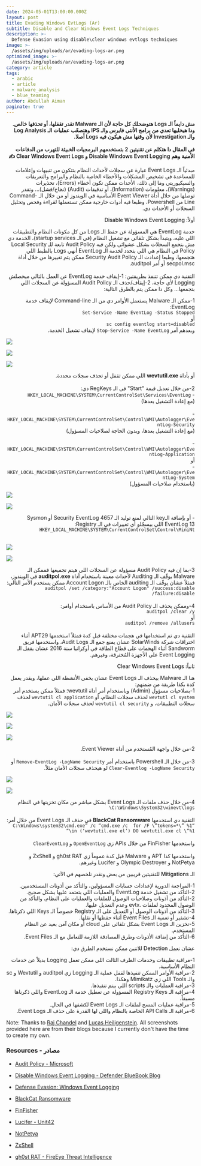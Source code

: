 ```yaml
---
date: 2024-05-01T13:00:00.000Z
layout: post
title: Evading Windows EvtLogs (Ar)
subtitle: Disable and Clear Windows Event Logs Techniques
description: >-
  Defense Evasion using disable\clear windows evtlogs techniques
image: >-
  /assets/img/uploads/ar/evading-logs-ar.png
optimized_image: >-
  /assets/img/uploads/ar/evading-logs-ar.png
category: article
tags:
  - arabic
  - article
  - malware_analysis
  - blue_teaming
author: Abdullah Aiman
paginate: true
---
```

<p dir="rtl" style="font-weight:600">
<span>
مش دايماً الـ Logs هتوضحلك كل حاجة لأن الـ Malware تقدر تقفلها، أو تحذفها خالص. ودا هيخليها تعدي من برامج الأنتي فايرس والـ IPS وهتصعّب عمليات الـ Log Analysis والـ Investigation لأن وقتها مش هيكون فيه Logs أصلا. <br> 
<br>في المقال دا هتكلم عن تقنيتين 2 بتستخدمهم البرمجيات الخبيثة للتهرب من الدفاعات الأمنية وهم Disable Windows Event Logging و Clear Windows Event Logs ✍️
</span>
</p>

<p dir="rtl">
<span>
مبدئياً الـ Event Logs عبارة عن سجلات لأحداث النظام بتتكون من تنبيهات وإعلامات للمساعدة في تشخيص المشكلات والأخطاء الخاصة بالنظام والبرامج والتعريفات والسيكيوريتي وما إلى ذلك، الأحداث ممكن تكون أخطاء (Errors)، تحذيرات (Warnings)، معلومات (Information)، أو تدقيقات (Audit) (نجاح/فشل)... وتقدر توصلها من خلال أداة Event Viewer الأساسية في الويندوز أو من خلال الـ Command-Line من Powershell، وطبعا فيه أدوات خارجية ممكن تستعملها لقراءة وفحص وتحليل السجلات أو الأحداث دي.
</span>
</p>

<p dir="rtl" style="font-weight:550">
<span>
أولاً: Disable Windows Event Logging
</span>
</p>

<p dir="rtl">
<span>
خدمة EventLog هي المسؤولة عن حفظ الـ Logs من كل مكونات النظام والتطبيقات اللي عليه، وبتبدأ بشكل تلقائي مع تشغيل النظام (في الـ startup services)، الخدمة دي مش بتجمع السجلات بشكل عشوائي ولكن فيه Audit Policy تابعة للـ Local Security Policy في النظام هي اللي بتحدد لخدمة الـ EventLog أنهي Logs بالظبط اللي هتجمعها، وطبعا إعدادت الـ Security Audit Policy ممكن يتم تغييرها من خلال أداة secpol.msc أو أمر auditpol.
<br><br>
التقنية دي ممكن تتنفذ بطريقتين: 1-إيقاف خدمة EventLog عن العمل بالتالي ميحصلش Logging لأي حاجة، 2-إيقاف/حذف الـ Audit Policy المسؤولة عن السجلات اللي بتجمعها... وكل دا ممكن يتم بالطرق التالية:
</span>
</p>

<p dir="rtl">
<span>
1-ممكن الـ Malware يستعمل الأوامر دي من الـ Command-line لإيقاف خدمة EventLog:<br>
<code>Set-Service -Name EventLog -Status Stopped</code>
<br>
أو
<br>
<code>sc config eventlog start=disabled</code>
<br>
وبعدهم أمر <code>Stop-Service -Name EventLog</code> لإيقاف تشغيل الخدمة.
</span>
</p>

![](/assets/img/uploads/evading-evtlogs/disable-svc1.png)

![](/assets/img/uploads/evading-evtlogs/disable-svc2.png)

![](/assets/img/uploads/evading-evtlogs/disable-svc3.png)

<p dir="rtl">
<span>
أو بأداة <b>wevtutil.exe</b> اللي ممكن تقفل أو تحذف سجلات محددة.<br>
<br>
2-من خلال تعديل قيمة "Start" في الـ RegKeys دي:<br>
- <code>HKEY_LOCAL_MACHINE\SYSTEM\CurrentControlSet\Services\EventLog</code>
<br>(مع إعادة التشغيل بعدها)<br>
<br>
- <code>HKEY_LOCAL_MACHINE\SYSTEM\CurrentControlSet\Control\WMI\Autologger\EventLog-Security</code>
<br>(مع إعادة التشغيل بعدها، وبدون الحاجة لصلاحيات المسؤول)<br>
<br>
- <code>HKEY_LOCAL_MACHINE\SYSTEM\CurrentControlSet\Control\WMI\Autologger\EventLog-Application</code>
<br>أو<br>
- <code>HKEY_LOCAL_MACHINE\SYSTEM\CurrentControlSet\Control\WMI\Autologger\EventLog-System</code>
<br>(باستخدام صلاحيات المسؤول)
</span>
</p>

![](/assets/img/uploads/evading-evtlogs/reg-devtlog1.png)

![](/assets/img/uploads/evading-evtlogs/reg-devtlog2.png)

<p dir="rtl">
<span>
- أو بإضافة الـkey التالي لمنع توليد الـ Security EventLog 4657 أو Sysmon EventLog 13 اللي بيسجّلو أي تغييرات في الـ Registry:<br>
<code>HKEY_LOCAL_MACHINE\SYSTEM\CurrentControlSet\Control\MiniNt</code><br><br>
</span>
</p>

  ![](/assets/img/uploads/evading-evtlogs/minint-code1.png)
  
  ![](/assets/img/uploads/evading-evtlogs/minint-code2.png)
  
<p dir="rtl">
<span>
3-بما إن فيه Audit Policy مسؤولة عن السجلات اللي هيتم تجميعها فممكن الـ Malware يوقّف الـ Auditing لأحداث معينة باستخدام أداة <b>auditpol.exe</b> في الويندوز، فمثلاً عشان يوقّف الـ auditing الخاص بالـ Account Logon ممكن يستخدم الأمر التالي:<br>
<code>auditpol /set /category:"Account Logon" /success:disable /failure:disable</code>
<br>
<br>
4-وممكن يحذف الـ Audit Policy من الأساس باستخدام أوامر:<br>
<code>auditpol /clear /y</code>
<br>أو<br>
<code>auditpol /remove /allusers</code>
<br>
<br>
التقنية دي تم استخدامها في هجمات مختلفة قبل كدة فمثلاً استخدمها APT29 أثناء اختراقات شركة SolarWinds عشان يمنع جمع الـ Audit Logs، واستخدمها فريق Sandworm أثناء الهجمات على قطاع الطاقة في أوكرانيا سنة 2016 عشان يقفل الـ Event Logging على الأجهزة المُخترقة، وغيرهم.
</span>
</p>

<p dir="rtl" style="font-weight:550">
<span>
ثانياً: Clear Windows Event Logs
</span>
</p>

<p dir="rtl">
<span>
هنا الـ Malware بيحذف الـ Event Logs عشان يخفي الأنشطة اللي عملها، ويقدر يعمل كدة بكذا طريقة من ضمنهم:<br>
1-بصلاحيات مسؤول (Admin) وباستخدام أمر أداة wevtutil؛ فمثلاً ممكن يستخدم أمر <code>wevtutl cl system</code> لحذف سجلات النظام، أو <code>wevtutil cl application</code> لحذف سجلات التطبيقات، و <code>wevtutil cl security</code> لحذف سجلات الأمان.
    </span>
</p>

![](/assets/img/uploads/evading-evtlogs/clevtlog-wevtutil1.png)

![](/assets/img/uploads/evading-evtlogs/clevtlog-wevtutil2.png)

![](/assets/img/uploads/evading-evtlogs/clevtlog-wevtutil3.png)

<p dir="rtl">
<span>
2-من خلال واجهة المُستخدم من أداة Event Viewer.<br>
<br>
3-من خلال الـ Powershell باستخدام أمر <code>Remove-EventLog -LogName Security</code> أو <code>Clear-Eventlog -LogName Security</code> لو هيحذف سجلات الأمان مثلاً.
  </span>
</p>

![](/assets/img/uploads/evading-evtlogs/clevtlog-ps1.png)

![](/assets/img/uploads/evading-evtlogs/clevtlog-ps2.png)

<p dir="rtl">
<span>
4-من خلال حذف ملفات الـ Event Logs بشكل مباشر من مكان تخزينها في النظام <code>C:\Windows\System32\winevt\logs\</code>
<br>
<br>
التقنية دي استخدمها <b>BlackCat Ransomware</b> في حذف الـ Event Logs من خلال أمر:<br>
<code>“C:\Windows\system32\cmd.exe” /c “cmd.exe /c  for /F \”tokens=*\” %1 in (‘wevtutil.exe el’) DO wevtutil.exe cl \”%1\”</code><br>
<br>واستخدمها FinFisher من خلال APIs زي <code>OpenEventLog</code> و <code>ClearEventLog</code>
<br><br>واستخدمها كذا APT و Malware قبل كدة عموماً زي gh0st RAT و ZxShell و NotPetya و Olympic Destroyer و Lucifer وغيرهم.
</span>
</p>

<p dir="rtl" style="font-weight:550">
<span>
الـ Mitigations للتقنيتين قريبين من بعض ونقدر نلخصهم في الآتي:
</span>
</p>
<p dir="rtl">
<span>
1-المراجعة الدورية لإعدادات حسابات المسؤولين، والتأكد من أذونات المستخدمين.<br>
2-التأكد من تشغيل خدمة EventLog والعمليات اللي بتعتمد عليها بشكل صحيح.<br>
2-التأكد من أذونات وصلاحيات الوصول للملفات والعمليات على النظام، والتأكد من الوصول المحدود لملفات .evtx وعدم التعديل عليها.<br>
3-التأكد من أذونات الوصول أو التعديل على الـ Registry خصوصاً الـ Keys اللي ذكرناها.<br>
4-تشفير أو تعمية الـ Event Files أثناء حفظها أو نقلها.<br>
5-تخزين الـ Event Logs بشكل تلقائي على cloud أو مكان آمن بعيد عن النظام المستخدم.<br>
6-التأكد من إضافة الأذونات وطرق المصادقة اللازمة للتعامل مع الـ Event Files.<br>
</span>
</p>

<p dir="rtl" style="font-weight:550">
<span>
عشان نعمل Detection للاتنين ممكن نستخدم الطرق دي:
</span>
</p>

<p dir="rtl">
<span>
1-مراقبة تطبيقات وخدمات الطرف الثالث اللي ممكن تعمل Logging بديلاً عن خدمات النظام الأساسية.<br>
2-مراقبة الأوامر الممكن تنفيذها لقفل عملية الـ Logging زي auditpol و Wevtutil و sc والـ Tools اللي زي Mimikatz وهكذا.<br>
3-مراقبة العمليات والـ scripts اللي بيتم تنفيذها.<br>
4-مراقبة الـ Registry Keys المسؤولة عن تعطيل خدمة الـ EventLog واللي ذكرناها مسبقاً.<br>
5-مراقبة عمليات المسح لملفات الـ Event Logs لكشفها في الحال.<br>
6-مراقبة الـ API Calls الخاصة بالنظام واللي لها القدرة على حذف الـ Event Logs.<br>
</span>
</p>

Note: Thanks to [Raj Chandel](https://www.hackingarticles.in/defense-evasion-windows-event-logging-t1562-002/) and [Lucas Heiligenstein](https://ptylu.github.io/content/report/report.html?report=25). All screenshots provided here are from their blogs because I currently don't have the time to create my own.

### Resources - مصادر

- [Audit Policy - Microsoft](https://learn.microsoft.com/en-us/previous-versions/windows/it-pro/windows-10/security/threat-protection/security-policy-settings/audit-policy)

- [Disable Windows Event Logging - Defender BlueBook Blog](https://ptylu.github.io/content/report/report.html?report=25)

- [Defense Evasion: Windows Event Logging](https://www.hackingarticles.in/defense-evasion-windows-event-logging-t1562-002/)

- [BlackCat Ransomware](https://www.microsoft.com/en-us/security/blog/2022/06/13/the-many-lives-of-blackcat-ransomware/)

- [FinFisher](https://cloudblogs.microsoft.com/microsoftsecure/2018/03/01/finfisher-exposed-a-researchers-tale-of-defeating-traps-tricks-and-complex-virtual-machines/)

- [Lucifer - Unit42](https://unit42.paloaltonetworks.com/lucifer-new-cryptojacking-and-ddos-hybrid-malware/)

- [NotPetya](https://blog.talosintelligence.com/2017/06/worldwide-ransomware-variant.html)

- [ZxShell](https://blogs.cisco.com/security/talos/opening-zxshell)

- [gh0st RAT - FireEye Threat Intelligence](https://cloud.google.com/blog/topics/threat-intelligence/demonstrating-hustle/)

